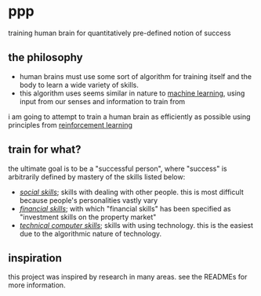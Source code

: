 # ppp
training human brain for quantitatively pre-defined notion of success

## the philosophy
  - human brains must use some sort of algorithm for training itself and the body to learn a wide variety of skills.
  - this algorithm uses seems similar in nature to [machine learning][1], 
  using input from our senses and information to train from

i am going to attempt to train a human brain as efficiently as possible using principles from [reinforcement learning][2]

[1]: https://en.wikipedia.org/wiki/Machine_learning "\"Machine Learning\" on Wikipedia"
[2]: https://en.wikipedia.org/wiki/Reinforcement_learning "\"Reinforcement Learning\" on Wikipedia"

## train for what?

the ultimate goal is to be a "successful person", where "success" is arbitrarily defined by mastery of the skills listed below:
  - [_social skills_][3]; skills with dealing with other people. this is most difficult because people's personalities vastly vary 
  - [_financial skills_][4]; with which "financial skills" has been specified as "investment skills on the property market"
  - [_technical computer skills_][5]; skills with using technology. this is the easiest due to the algorithmic nature of technology.

[3]: ./people
[4]: ./property
[5]: ./programming

## inspiration

this project was inspired by research in many areas.
see the READMEs for more information.
